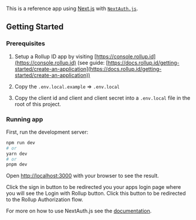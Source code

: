 This is a reference app using [Next.js](https://nextjs.org/) with [`NextAuth.js`](https://next-auth.js.org/).

## Getting Started

### Prerequisites

1. Setup a Rollup ID app by visiting [https://console.rollup.id](https://console.rollup.id) (see guide: [https://docs.rollup.id/getting-started/create-an-application](https://docs.rollup.id/getting-started/create-an-application))

2. Copy the `.env.local.example` => `.env.local`

3. Copy the client id and client and client secret into a `.env.local` file in the root of this project.

### Running app

First, run the development server:

```bash
npm run dev
# or
yarn dev
# or
pnpm dev
```

Open [http://localhost:3000](http://localhost:3000) with your browser to see the result.

Click the sign in button to be redirected you your apps login page where you will see the Login with Rollup button. Click this button to be redirected to the Rollup Authorization flow.

For more on how to use NextAuth.js see the [documentation](https://next-auth.js.org/configuration/providers/oauth#using-a-custom-provider).
